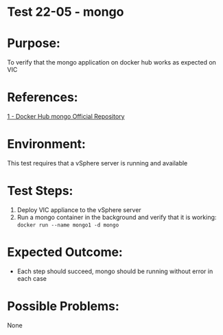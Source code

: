 Test 22-05 - mongo
=======

# Purpose:
To verify that the mongo application on docker hub works as expected on VIC

# References:
[1 - Docker Hub mongo Official Repository](https://hub.docker.com/_/mongo/)

# Environment:
This test requires that a vSphere server is running and available

# Test Steps:
1. Deploy VIC appliance to the vSphere server
2. Run a mongo container in the background and verify that it is working:  
`docker run --name mongo1 -d mongo`

# Expected Outcome:
* Each step should succeed, mongo should be running without error in each case

# Possible Problems:
None
